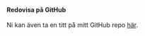 #### Redovisa på GitHub

Ni kan även ta en titt på mitt GitHub repo [här](https://github.com/anll16/design).
